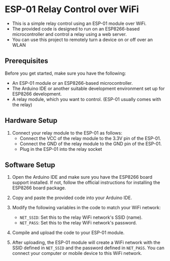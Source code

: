 # ESP-01 Relay Control over WiFi

- This is a simple relay control using an ESP-01 module over WiFi. 
- The provided code is designed to run on an ESP8266-based microcontroller and control a relay using a web server. 
- You can use this project to remotely turn a device on or off over an WLAN

## Prerequisites

Before you get started, make sure you have the following:

- An ESP-01 module or an ESP8266-based microcontroller.
- The Arduino IDE or another suitable development environment set up for ESP8266 development.
- A relay module, which you want to control. (ESP-01 usually comes with the relay)

## Hardware Setup

1. Connect your relay module to the ESP-01 as follows:
   - Connect the VCC of the relay module to the 3.3V pin of the ESP-01.
   - Connect the GND of the relay module to the GND pin of the ESP-01.
   - Plug in the ESP-01 into the relay socket

## Software Setup

1. Open the Arduino IDE and make sure you have the ESP8266 board support installed. If not, follow the official instructions for installing the ESP8266 board package.

2. Copy and paste the provided code into your Arduino IDE.

3. Modify the following variables in the code to match your WiFi network:
   - `NET_SSID`: Set this to the relay WiFi network's SSID (name).
   - `NET_PASS`: Set this to the relay WiFi network's password.

4. Compile and upload the code to your ESP-01 module.

5. After uploading, the ESP-01 module will create a WiFi network with the SSID defined in `NET_SSID` and the password defined in `NET_PASS`. You can connect your computer or mobile device to this WiFi network.
